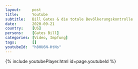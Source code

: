 ```yaml
---
layout:     post
title:      Youtube
subtitle:   Bill Gates & die totale Bevölkerungskontrolle
date:       2020-09-21
country:    [US]
persons:    [Gates Bill]
categories: [Video, Impfung]
tags:       []
youtubeId:  "h8HU6N-HtNs"
---
```


{% include youtubePlayer.html id=page.youtubeId %}
